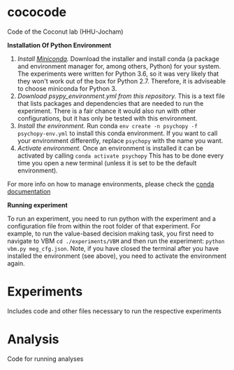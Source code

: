 # cococode
Code of the Coconut lab (HHU-Jocham)

**Installation Of Python Environment**

1) *Install [Miniconda](https://docs.conda.io/en/latest/miniconda.html).* Download the installer and install conda (a package and environment manager for, among others, Python) for your system. The experiments were written for Python 3.6, so it was very likely that they won't work out of the box for Python 2.7. Therefore, it is adviseable to choose miniconda for Python 3. 
2) *Download psypy_environment.yml from this repository.* This is a text file that lists packages and dependencies that are needed to run the experiment. There is a fair chance it would also run with other configurations, but it has only be tested with this environment. 
3) *Install the environment.* Run conda `env create -n psychopy -f psychopy-env.yml` to install this conda environment. If you want to call your environment differently, replace `psychopy` with the name you want.  
4) *Activate environment.* Once an environment is installed it can be activated by calling `conda activate psychopy` This has to be done every time you open a new terminal (unless it is set to be the default environment). 

For more info on how to manage environments, please check the [conda documentation](https://docs.conda.io/projects/conda/en/latest/user-guide/getting-started.html#managing-envs)

**Running experiment**

To run an experiment, you need to run python with the experiment and a configuration file from within the root folder of that experiment. For example, to run the value-based decision making task, you first need to navigate to VBM `cd ./experiments/VBM` and then run the experiment: `python vbm.py meg_cfg.json`. Note, if you have closed the terminal after you have installed the environment (see above), you need to activate the environment again. 

# Experiments
 Includes code and other files necessary to run the respective experiments

# Analysis
Code for running analyses
